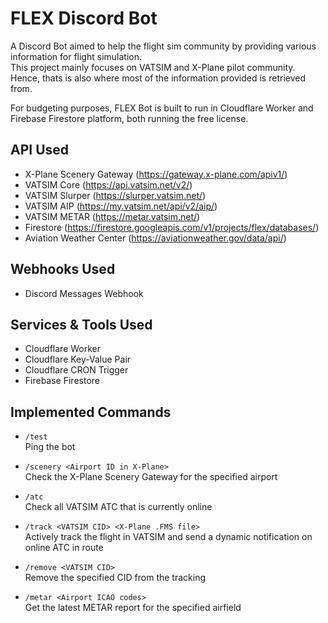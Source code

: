 # FLEX Discord Bot
A Discord Bot aimed to help the flight sim community by providing various information for flight simulation.  
This project mainly focuses on VATSIM and X-Plane pilot community. Hence, thats is also where most of the information provided is retrieved from.

For budgeting purposes, FLEX Bot is built to run in Cloudflare Worker and Firebase Firestore platform, both running the free license.

## API Used
- X-Plane Scenery Gateway (https://gateway.x-plane.com/apiv1/)
- VATSIM Core (https://api.vatsim.net/v2/)
- VATSIM Slurper (https://slurper.vatsim.net/)
- VATSIM AIP (https://my.vatsim.net/api/v2/aip/)
- VATSIM METAR (https://metar.vatsim.net/)
- Firestore (https://firestore.googleapis.com/v1/projects/flex/databases/)
- Aviation Weather Center (https://aviationweather.gov/data/api/)

## Webhooks Used
- Discord Messages Webhook

## Services & Tools Used
- Cloudflare Worker
- Cloudflare Key-Value Pair
- Cloudflare CRON Trigger
- Firebase Firestore

## Implemented Commands
* `/test`  
    Ping the bot

* `/scenery <Airport ID in X-Plane>`  
    Check the X-Plane Scenery Gateway for the specified airport

* `/atc`  
    Check all VATSIM ATC that is currently online

* `/track <VATSIM CID> <X-Plane .FMS file>`  
    Actively track the flight in VATSIM and send a dynamic notification on online ATC in route

* `/remove <VATSIM CID>`  
    Remove the specified CID from the tracking

* `/metar <Airport ICAO codes>`  
    Get the latest METAR report for the specified airfield
